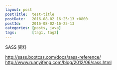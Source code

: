 ```yaml
---
layout: post
postTitle:  test-title
postDate:   2016-08-02 16:25:13 +0800
postId:     2016-08-02-16-25-13
categories: [posts, java]
tags:       [tag1, tag2]
---
```

SASS 资料

http://sass.bootcss.com/docs/sass-reference/
http://www.ruanyifeng.com/blog/2012/06/sass.html
